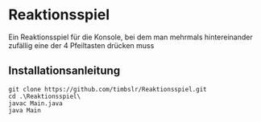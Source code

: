 # Reaktionsspiel
Ein Reaktionsspiel für die Konsole, bei dem man mehrmals hintereinander zufällig eine der 4 Pfeiltasten drücken muss

## Installationsanleitung
```
git clone https://github.com/timbslr/Reaktionsspiel.git
cd .\Reaktionsspiel\
javac Main.java
java Main
```
